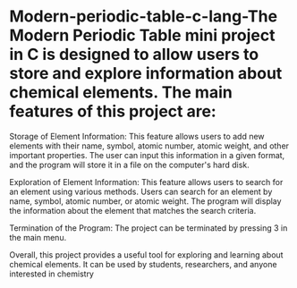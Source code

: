 # Modern-periodic-table-c-lang-The Modern Periodic Table mini project in C is designed to allow users to store and explore information about chemical elements. The main features of this project are:

Storage of Element Information: This feature allows users to add new elements with their name, symbol, atomic number, atomic weight, and other important properties. The user can input this information in a given format, and the program will store it in a file on the computer's hard disk.

Exploration of Element Information: This feature allows users to search for an element using various methods. Users can search for an element by name, symbol, atomic number, or atomic weight. The program will display the information about the element that matches the search criteria.

Termination of the Program: The project can be terminated by pressing 3 in the main menu.

Overall, this project provides a useful tool for exploring and learning about chemical elements. It can be used by students, researchers, and anyone interested in chemistry
